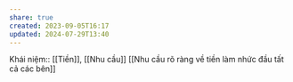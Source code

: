 ```yaml
---
share: true
created: 2023-09-05T16:17
updated: 2024-07-29T13:40
---
```

Khái niệm:: [[Tiền]], [[Nhu cầu]]
[[Nhu cầu rõ ràng về tiền làm nhức đầu tất cả các bên]]